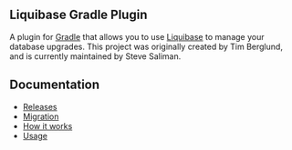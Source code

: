 ## Liquibase Gradle Plugin

A plugin for [Gradle](http://gradle.org) that allows you to use [Liquibase](http://liquibase.org)
to manage your database upgrades.  This project was originally created by Tim Berglund, and is
currently maintained by Steve Saliman.

## Documentation

- [Releases](./doc/releases.md)
- [Migration](./doc/migration.md)
- [How it works](./doc/how-it-works.md)
- [Usage](./doc/usage/README.md)
